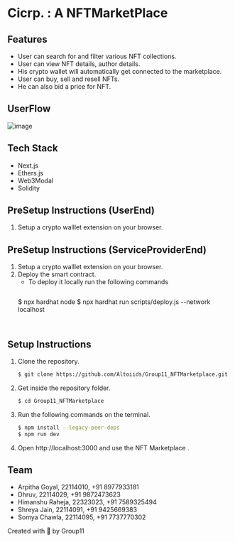 # Cicrp. : A NFTMarketPlace


## Features

* User can search for and filter various NFT collections.
* User can view NFT details, author details.
* His crypto wallet will automatically get connected to the marketplace.
* User can buy, sell and resell NFTs.
* He can also bid a price for NFT.
  
## UserFlow
![image](https://github.com/dhruv2981/NFTMarketPlace-Ooad-Group11/assets/121158631/d2e19e70-5123-4fe9-95e1-e74019e2b001)

## Tech Stack

* Next.js
* Ethers.js
* Web3Modal
* Solidity

## PreSetup Instructions (UserEnd)
1. Setup a crypto walllet extension on your browser.

## PreSetup Instructions (ServiceProviderEnd)
1. Setup a crypto walllet extension on your browser.
2. Deploy the smart contract.
   * To deploy it locally run the following commands
     ```bash
    $ npx hardhat node
    $ npx hardhat run scripts/deploy.js --network localhost
    ```
     

## Setup Instructions

1. Clone the repository.

    ```bash
    $ git clone https://github.com/Altoiids/Group11_NFTMarketplace.git
    ```

2. Get inside the repository folder.

    ```bash
    $ cd Group11_NFTMarketplace
    ```

3. Run the following commands on the terminal.

    ```bash
    $ npm install --legacy-peer-deps
    $ npm run dev
    ```

4. Open http://localhost:3000 and use the NFT Marketplace .

## Team

* Arpitha Goyal, 22114010, +91 8977933181
* Dhruv, 22114029, +91 9872473623
* Himanshu Raheja, 22323023, +91 7589325494
* Shreya Jain, 22114091, +91 9425669383
* Somya Chawla, 22114095, +91 7737770302

Created with 💖 by Group11

